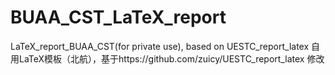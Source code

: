 # BUAA_CST_LaTeX_report
LaTeX_report_BUAA_CST(for private use), based on UESTC_report_latex
自用LaTeX模板（北航），基于https://github.com/zuicy/UESTC_report_latex 修改
